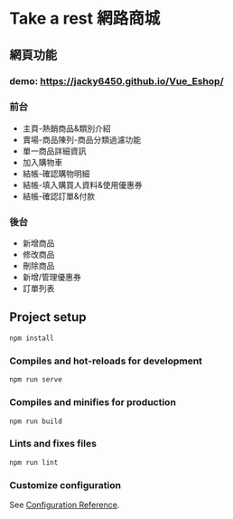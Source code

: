 # Take a rest 網路商城
## 網頁功能 
### demo: https://jacky6450.github.io/Vue_Eshop/
### 前台
* 主頁-熱銷商品&類別介紹
* 賣場-商品陳列-商品分類過濾功能
* 單一商品詳細資訊
* 加入購物車
* 結帳-確認購物明細
* 結帳-填入購買人資料&使用優惠券
* 結帳-確認訂單&付款
### 後台
* 新增商品
* 修改商品
* 刪除商品
* 新增/管理優惠券
* 訂單列表
## Project setup
```
npm install
```

### Compiles and hot-reloads for development
```
npm run serve
```

### Compiles and minifies for production
```
npm run build
```

### Lints and fixes files
```
npm run lint
```

### Customize configuration
See [Configuration Reference](https://cli.vuejs.org/config/).
